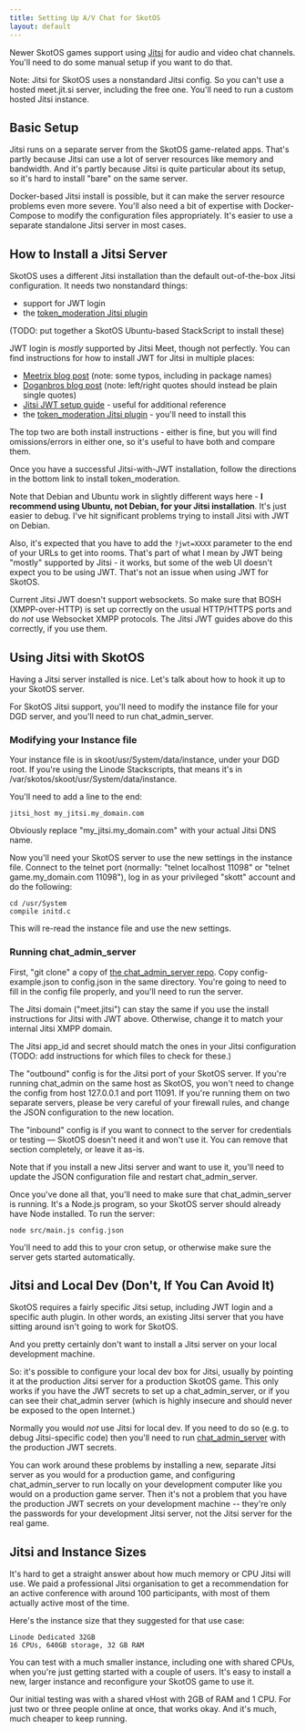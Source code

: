 ```yaml
---
title: Setting Up A/V Chat for SkotOS
layout: default
---
```


Newer SkotOS games support using [Jitsi](https://meet.jit.si/) for audio and video chat channels. You'll need to do some manual setup if you want to do that.

Note: Jitsi for SkotOS uses a nonstandard Jitsi config. So you can't use a hosted meet.jit.si server, including the free one. You'll need to run a custom hosted Jitsi instance.

## Basic Setup

Jitsi runs on a separate server from the SkotOS game-related apps. That's partly because Jitsi can use a lot of server resources like memory and bandwidth. And it's partly because Jitsi is quite particular about its setup, so it's hard to install "bare" on the same server.

Docker-based Jitsi install is possible, but it can make the server resource problems even more severe. You'll also need a bit of expertise with Docker-Compose to modify the configuration files appropriately. It's easier to use a separate standalone Jitsi server in most cases.

## How to Install a Jitsi Server

SkotOS uses a different Jitsi installation than the default out-of-the-box Jitsi configuration. It needs two nonstandard things:

* support for JWT login
* the [token_moderation Jitsi plugin](https://github.com/nvonahsen/jitsi-token-moderation-plugin)

(TODO: put together a SkotOS Ubuntu-based StackScript to install these)

JWT login is *mostly* supported by Jitsi Meet, though not perfectly. You can find instructions for how to install JWT for Jitsi in multiple places:

* [Meetrix blog post](https://meetrix.io/blog/webrtc/jitsi/meet/how-to-authenticate-users-to-Jitsi-meet-using-JWT-tokens.html) (note: some typos, including in package names)
* [Doganbros blog post](https://doganbros.com/index.php/jitsi/jitsi-installation-with-jwt-support-on-ubuntu-20-04-lts/) (note: left/right quotes should instead be plain single quotes)
* [Jitsi JWT setup guide](https://meetrix.io/blog/webrtc/jitsi/meet/how-to-authenticate-users-to-Jitsi-meet-using-JWT-tokens.html) - useful for additional reference
* the [token_moderation Jitsi plugin](https://github.com/nvonahsen/jitsi-token-moderation-plugin) - you'll need to install this

The top two are both install instructions - either is fine, but you will find omissions/errors in either one, so it's useful to have both and compare them.

Once you have a successful Jitsi-with-JWT installation, follow the directions in the bottom link to install token_moderation.

Note that Debian and Ubuntu work in slightly different ways here - **I recommend using Ubuntu, not Debian, for your Jitsi installation**. It's just easier to debug. I've hit significant problems trying to install Jitsi with JWT on Debian.

Also, it's expected that you have to add the `?jwt=XXXX` parameter to the end of your URLs to get into rooms. That's part of what I mean by JWT being "mostly" supported by Jitsi - it works, but some of the web UI doesn't expect you to be using JWT. That's not an issue when using JWT for SkotOS.

Current Jitsi JWT doesn't support websockets. So make sure that BOSH (XMPP-over-HTTP) is set up correctly on the usual HTTP/HTTPS ports and do *not* use Websocket XMPP protocols. The Jitsi JWT guides above do this correctly, if you use them.

## Using Jitsi with SkotOS

Having a Jitsi server installed is nice. Let's talk about how to hook it up to your SkotOS server.

For SkotOS Jitsi support, you'll need to modify the instance file for your DGD server, and you'll need to run chat_admin_server.

### Modifying your Instance file

Your instance file is in skoot/usr/System/data/instance, under your DGD root. If you're using the Linode Stackscripts, that means it's in /var/skotos/skoot/usr/System/data/instance.

You'll need to add a line to the end:

~~~
jitsi_host my_jitsi.my_domain.com
~~~

Obviously replace "my_jitsi.my_domain.com" with your actual Jitsi DNS name.

Now you'll need your SkotOS server to use the new settings in the instance file. Connect to the telnet port (normally: "telnet localhost 11098" or "telnet game.my_domain.com 11098"), log in as your privileged "skott" account and do the following:

~~~
cd /usr/System
compile initd.c
~~~

This will re-read the instance file and use the new settings.

### Running chat_admin_server

First, "git clone" a copy of [the chat_admin_server repo](https://github.com/ChatTheatre/chat_admin_server). Copy config-example.json to config.json in the same directory. You're going to need to fill in the config file properly, and you'll need to run the server.

The Jitsi domain ("meet.jitsi") can stay the same if you use the install instructions for Jitsi with JWT above. Otherwise, change it to match your internal Jitsi XMPP domain.

The Jitsi app_id and secret should match the ones in your Jitsi configuration (TODO: add instructions for which files to check for these.)

The "outbound" config is for the Jitsi port of your SkotOS server. If you're running chat_admin on the same host as SkotOS, you won't need to change the config from host 127.0.0.1 and port 11091. If you're running them on two separate servers, please be very careful of your firewall rules, and change the JSON configuration to the new location.

The "inbound" config is if you want to connect to the server for credentials or testing &mdash; SkotOS doesn't need it and won't use it. You can remove that section completely, or leave it as-is.

Note that if you install a new Jitsi server and want to use it, you'll need to update the JSON configuration file and restart chat_admin_server.

Once you've done all that, you'll need to make sure that chat_admin_server is running. It's a Node.js program, so your SkotOS server should already have Node installed. To run the server:

~~~
node src/main.js config.json
~~~

You'll need to add this to your cron setup, or otherwise make sure the server gets started automatically.

## Jitsi and Local Dev (Don't, If You Can Avoid It)

SkotOS requires a fairly specific Jitsi setup, including JWT login and a specific auth plugin. In other words, an existing Jitsi server that you have sitting around isn't going to work for SkotOS.

And you pretty certainly don't want to install a Jitsi server on your local development machine.

So: it's possible to configure your local dev box for Jitsi, usually by pointing it at the production Jitsi server for a production SkotOS game. This only works if you have the JWT secrets to set up a chat_admin_server, or if you can see their chat_admin server (which is highly insecure and should never be exposed to the open Internet.)

Normally you would *not* use Jitsi for local dev. If you need to do so (e.g. to debug Jitsi-specific code) then you'll need to run [chat_admin_server](https://github.com/ChatTheatre/chat_admin_server) with the production JWT secrets.

You can work around these problems by installing a new, separate Jitsi server as you would for a production game, and configuring chat_admin_server to run locally on your development computer like you would on a production game server. Then it's not a problem that you have the production JWT secrets on your development machine -- they're only the passwords for your development Jitsi server, not the Jitsi server for the real game.

## Jitsi and Instance Sizes

It's hard to get a straight answer about how much memory or CPU Jitsi will use. We paid a professional Jitsi organisation to get a recommendation for an active conference with around 100 participants, with most of them actually active most of the time.

Here's the instance size that they suggested for that use case:

~~~
Linode Dedicated 32GB
16 CPUs, 640GB storage, 32 GB RAM
~~~

You can test with a much smaller instance, including one with shared CPUs, when you're just getting started with a couple of users. It's easy to install a new, larger instance and reconfigure your SkotOS game to use it.

Our initial testing was with a shared vHost with 2GB of RAM and 1 CPU. For just two or three people online at once, that works okay. And it's much, much cheaper to keep running.
